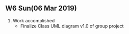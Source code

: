 ## W6 Sun(06 Mar 2019)
1. Work accomplished
    - Finalize Class UML diagram v1.0 of group project 
